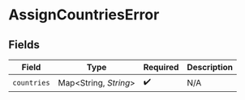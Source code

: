 # AssignCountriesError


## Fields

| Field                  | Type                   | Required               | Description            |
| ---------------------- | ---------------------- | ---------------------- | ---------------------- |
| `countries`            | Map\<String, *String*> | :heavy_check_mark:     | N/A                    |